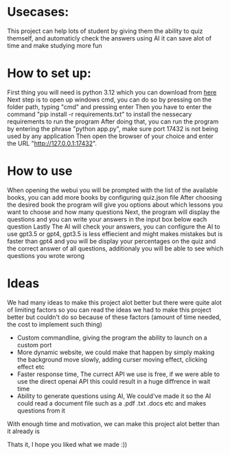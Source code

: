 
# Usecases: 
This project can help lots of student by giving them the ability to quiz themself, and automaticly check the answers using AI
it can save alot of time and make studying more fun

# How to set up:
First thing you will need is python 3.12 which you can download from [here ](https://www.python.org/downloads/release/python-3120)
Next step is to open up windows cmd, you can do so by pressing on the folder path, typing "cmd" and pressing enter
Then you have to enter the command "pip install -r requirements.txt" to install the nessecary requirements to run the program
After doing that, you can run the program by entering the phrase "python app.py", make sure port 17432 is not being used by any application
Then open the browser of your choice and enter the URL "http://127.0.0.1:17432".

# How to use
When opening the webui you will be prompted with the list of the available books, you can add more books by configuring quiz.json file
After choosing the desired book the program will give you options about which lessons you want to choose and how many questions
Next, the program will display the questions and you can write your answers in the input box below each question
Lastly The AI will check your answers, you can configure the AI to use gpt3.5 or gpt4, gpt3.5 is less effiecient and might makes mistakes but is faster than gpt4
and you will be display your percentages on the quiz and the correct answer of all questions, additionaly you will be able to see which questions you wrote wrong


# Ideas
We had many ideas to make this project alot better but there were quite alot of limiting factors so you can read the ideas we had to make this project better
but couldn't do so because of these factors (amount of time needed, the cost to implement such thing)

  - Custom commandline, giving the program the ability to launch on a custom port
  - More dynamic website, we could make that happen by simply making the background move slowly, adding curser moving effect, clicking effect etc
  - Faster response time, The currect API we use is free, if we were able to use the direct openai API this could result in a huge diffrence in wait time
  - Ability to generate questions using AI, We could've made it so the AI could read a document file such as a .pdf .txt .docs etc and makes questions from it

With enough time and motivation, we can make this project alot better than it already is

Thats it, I hope you liked what we made :))